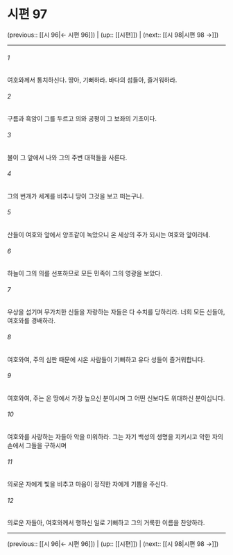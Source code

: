 # 시편 97

(previous:: [[시 96|← 시편 96]]) | (up:: [[시편]]) | (next:: [[시 98|시편 98 →]])

***




###### 1 

여호와께서 통치하신다. 땅아, 기뻐하라. 바다의 섬들아, 즐거워하라. 



###### 2 

구름과 흑암이 그를 두르고 의와 공평이 그 보좌의 기초이다. 



###### 3 

불이 그 앞에서 나와 그의 주변 대적들을 사른다. 



###### 4 

그의 번개가 세계를 비추니 땅이 그것을 보고 떠는구나. 



###### 5 

산들이 여호와 앞에서 양초같이 녹았으니 온 세상의 주가 되시는 여호와 앞이라네. 



###### 6 

하늘이 그의 의를 선포하므로 모든 민족이 그의 영광을 보았다. 



###### 7 

우상을 섬기며 무가치한 신들을 자랑하는 자들은 다 수치를 당하리라. 너희 모든 신들아, 여호와를 경배하라. 



###### 8 

여호와여, 주의 심판 때문에 시온 사람들이 기뻐하고 유다 성들이 즐거워합니다. 



###### 9 

여호와여, 주는 온 땅에서 가장 높으신 분이시며 그 어떤 신보다도 위대하신 분이십니다. 



###### 10 

여호와를 사랑하는 자들아 악을 미워하라. 그는 자기 백성의 생명을 지키시고 악한 자의 손에서 그들을 구하시며 



###### 11 

의로운 자에게 빛을 비추고 마음이 정직한 자에게 기쁨을 주신다. 



###### 12 

의로운 자들아, 여호와께서 행하신 일로 기뻐하고 그의 거룩한 이름을 찬양하라.

***

(previous:: [[시 96|← 시편 96]]) | (up:: [[시편]]) | (next:: [[시 98|시편 98 →]])
